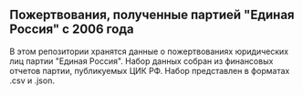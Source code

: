 ## Пожертвования, полученные партией "Единая Россия" с 2006 года ##

В этом репозитории хранятся данные о пожертвованиях юридических лиц партии "Единая Россия". Набор данных собран из финансовых отчетов партии, публикуемых ЦИК РФ. Набор представлен в форматах .csv и .json.

